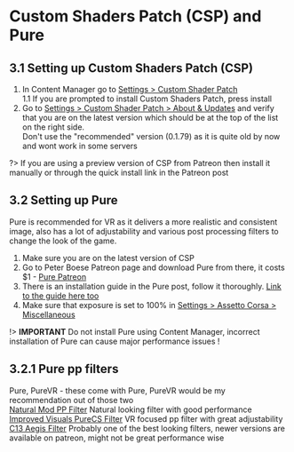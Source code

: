 # Custom Shaders Patch (CSP) and Pure  

## 3.1 Setting up Custom Shaders Patch (CSP)
1. In Content Manager go to <ins>Settings > Custom Shader Patch</ins>  
   1.1 If you are prompted to install Custom Shaders Patch, press install  
2. Go to <ins>Settings > Custom Shader Patch > About & Updates</ins> and verify that you are on the latest version which should be at the top of the list on the right side.  
Don't use the "recommended" version (0.1.79) as it is quite old by now and wont work in some servers

?> If you are using a preview version of CSP from Patreon then install it manually or through the quick install link in the Patreon post  

## 3.2 Setting up Pure
Pure is recommended for VR as it delivers a more realistic and consistent image, also has a lot of adjustability and various post processing filters to change the look of the game.  
1. Make sure you are on the latest version of CSP
2. Go to Peter Boese Patreon page and download Pure from there, it costs $1 - [Pure Patreon](https://www.patreon.com/c/peterboese/posts)
3. There is an installation guide in the Pure post, follow it thoroughly. [Link to the guide here too](https://youtu.be/KJE2xac5f8s?si=5SQax_1tjwbOteAm&t=240)
4. Make sure that exposure is set to 100% in <ins>Settings > Assetto Corsa > Miscellaneous</ins>

!> **IMPORTANT** Do not install Pure using Content Manager, incorrect installation of Pure can cause major performance issues !

## 3.2.1 Pure pp filters 
Pure, PureVR - these come with Pure, PureVR would be my recommendation out of those two  
[Natural Mod PP Filter](https://www.overtake.gg/downloads/natural-mod-pp-filter.4551/) Natural looking filter with good performance  
[Improved Visuals PureCS Filter](https://www.overtake.gg/downloads/improved-visuals-pure-cs-filter-screen-and-vr-ppfilter.54256/) VR focused pp filter with great adjustability  
[C13 Aegis Filter](https://www.overtake.gg/downloads/c13-aegis-post-processing-filter.59979/) Probably one of the best looking filters, newer versions are available on patreon, might not be great performance wise  
